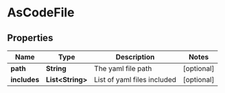 # AsCodeFile

## Properties
Name | Type | Description | Notes
------------ | ------------- | ------------- | -------------
**path** | **String** | The yaml file path |  [optional]
**includes** | **List&lt;String&gt;** | List of yaml files included |  [optional]
